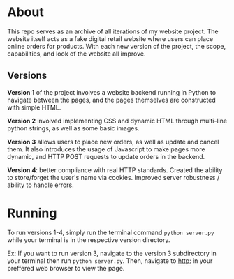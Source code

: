 # About

This repo serves as an archive of all iterations of my website project. The website itself acts as a fake digital retail website where users can place online orders for products. With each new version of the project, the scope, capabilities, and look of the website all improve. 

## Versions

**Version 1** of the project involves a website backend running in Python to navigate between the pages, and the pages themselves are constructed with simple HTML. 

**Version 2** involved implementing CSS and dynamic HTML through multi-line python strings, as well as some basic images.

**Version 3** allows users to place new orders, as well as update and cancel them. It also introduces the usage of Javascript to make pages more dynamic, and HTTP POST requests to update orders in the backend.

**Version 4**: better compliance with real HTTP standards. Created the ability to store/forget the user's name via cookies. Improved server robustness / ability to handle errors.

# Running
To run versions 1-4, simply run the terminal command ```python server.py``` while your terminal is in the respective version directory.

Ex: If you want to run version 3, navigate to the version 3 subdirectory in your terminal then run ```python server.py```. Then, navigate to [http:](http://localhost:4131/) in your preffered web browser to view the page.